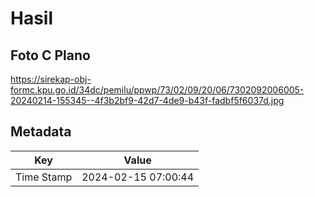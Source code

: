 # Hasil

## Foto C Plano

https://sirekap-obj-formc.kpu.go.id/34dc/pemilu/ppwp/73/02/09/20/06/7302092006005-20240214-155345--4f3b2bf9-42d7-4de9-b43f-fadbf5f6037d.jpg


## Metadata

| Key        | Value               |
| ---------- | ------------------- |
| Time Stamp | 2024-02-15 07:00:44 |



